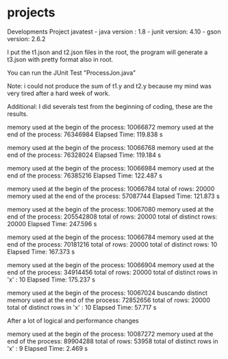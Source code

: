 # projects
Developments Project
javatest
	- java version : 1.8
	- junit version: 4.10
	- gson version:  2.6.2

I put the t1.json and t2.json files in the root, the program will generate a t3.json with pretty format also in root.

You can run the JUnit Test "ProcessJon.java"

Note: i could not produce the sum of t1.y and t2.y because my mind was very tired after a hard week of work.

Additional:
I did severals test from the beginning of coding, these are the results.

memory used at the begin of the process: 10066872
memory used at the end of the process: 76346984
Elapsed Time: 119.838 s

memory used at the begin of the process: 10066768
memory used at the end of the process: 76328024
Elapsed Time: 119.184 s

memory used at the begin of the process: 10066984
memory used at the end of the process: 76385216
Elapsed Time: 122.487 s

memory used at the begin of the process: 10066784
total of rows: 20000
memory used at the end of the process: 57087744
Elapsed Time: 121.873 s

memory used at the begin of the process: 10067080
memory used at the end of the process: 205542808
total of rows: 20000
total of distinct rows: 20000
Elapsed Time: 247.596 s

memory used at the begin of the process: 10066784
memory used at the end of the process:   70181216
total of rows: 20000
total of distinct rows: 10
Elapsed Time: 167.373 s

memory used at the begin of the process: 10066904
memory used at the end of the process:   34914456
total of rows: 20000
total of distinct rows in 'x' : 10
Elapsed Time: 175.237 s

memory used at the begin of the process: 10067024
buscando distinct	
memory used at the end of the process: 72852656
total of rows: 20000
total of distinct rows in 'x' : 10
Elapsed Time: 57.717 s

After a lot of logical and performance changes

memory used at the begin of the process: 10087272
memory used at the end of the process: 89904288
total of rows: 53958
total of distinct rows in 'x' : 9
Elapsed Time: 2.469 s


